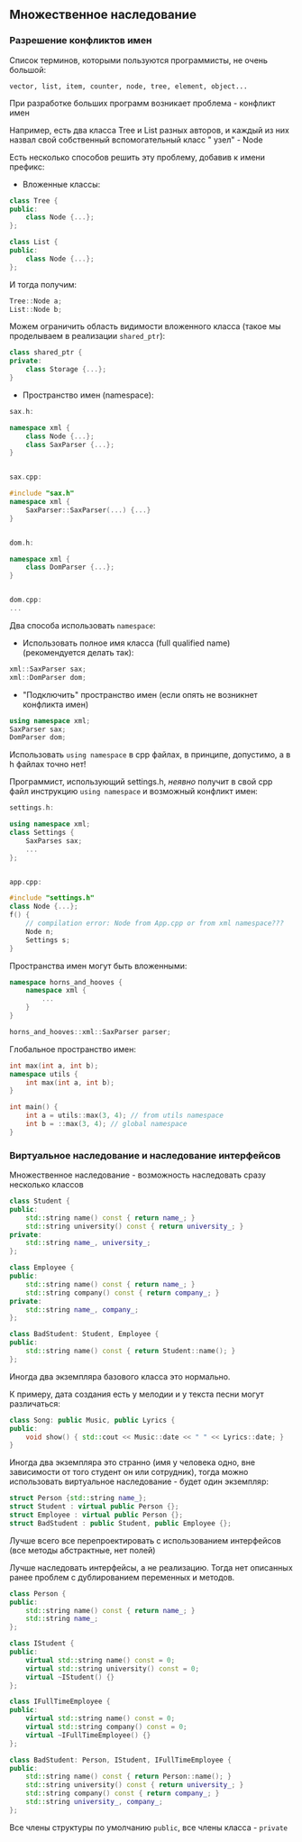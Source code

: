 ## Множественное наследование

### Разрешение конфликтов имен

Список терминов, которыми пользуются программисты, не очень большой:

`vector, list, item, counter, node, tree, element, object...`

При разработке больших программ возникает проблема - конфликт имен

Например, есть два класса Tree и List разных авторов, и каждый из них назвал свой собственный вспомогательный класс "
узел" - Node

Есть несколько способов решить эту проблему, добавив к имени префикс:

* Вложенные классы:

```c++
class Tree {
public:
    class Node {...};
};

class List {
public:
    class Node {...};
};
```

И тогда получим:

```c++
Tree::Node a;
List::Node b;
```

Можем ограничить область видимости вложенного класса (такое мы проделываем в реализации `shared_ptr`):

```c++
class shared_ptr {
private:
    class Storage {...};
}
```

* Пространство имен (namespace):

```c++
sax.h:

namespace xml {
    class Node {...};
    class SaxParser {...};
}


sax.cpp:

#include "sax.h"
namespace xml {
    SaxParser::SaxParser(...) {...}
}


dom.h:

namespace xml {
    class DomParser {...};
}


dom.cpp:
...
```

Два способа использовать `namespace`:

* Использовать полное имя класса (full qualified name) (рекомендуется делать так):

```c++
xml::SaxParser sax;
xml::DomParser dom;
```

* "Подключить" пространство имен (если опять не возникнет конфликта имен)

```c++
using namespace xml;
SaxParser sax;
DomParser dom;
```

Использовать `using namespace` в cpp файлах, в принципе, допустимо, а в h файлах точно нет!

Программист, использующий settings.h, *неявно* получит в свой cpp файл инструкцию `using namespace` и возможный конфликт
имен:

```c++
settings.h:

using namespace xml;
class Settings {
    SaxParses sax;
    ...
};


app.cpp:

#include "settings.h"
class Node {...};
f() {
    // compilation error: Node from App.cpp or from xml namespace???
    Node n;
    Settings s;
}
```

Пространства имен могут быть вложенными:

```c++
namespace horns_and_hooves {
    namespace xml {
        ...
    }
}

horns_and_hooves::xml::SaxParser parser;
```

Глобальное пространство имен:

```c++
int max(int a, int b);
namespace utils {
    int max(int a, int b);
}

int main() {
    int a = utils::max(3, 4); // from utils namespace
    int b = ::max(3, 4); // global namespace
}
```

### Виртуальное наследование и наследование интерфейсов

Множественное наследование - возможность наследовать сразу несколько классов

```c++
class Student {
public:
    std::string name() const { return name_; }
    std::string university() const { return university_; }
private:
    std::string name_, university_;
};

class Employee {
public:
    std::string name() const { return name_; }
    std::string company() const { return company_; }
private:
    std::string name_, company_;
};

class BadStudent: Student, Employee {
public:
    std::string name() const { return Student::name(); }
};
```

Иногда два экземпляра базового класса это нормально.

К примеру, дата создания есть у мелодии и у текста песни могут различаться:

```c++
class Song: public Music, public Lyrics {
public:
    void show() { std::cout << Music::date << " " << Lyrics::date; }
}
```

Иногда два экземпляра это странно (имя у человека одно, вне зависимости от того студент он или сотрудник), тогда можно
использовать виртуальное наследование - будет один экземпляр:

```c++
struct Person {std::string name_};
struct Student : virtual public Person {};
struct Employee : virtual public Person {};
struct BadStudent : public Student, public Employee {};
```

Лучше всего все перепроектировать с использованием интерфейсов (все методы абстрактные, нет полей)

Лучше наследовать интерфейсы, а не реализацию. Тогда нет описанных ранее проблем с дублированием переменных и методов.

```c++
class Person {
public:
    std::string name() const { return name_; }
    std::string name_;
};

class IStudent {
public:
    virtual std::string name() const = 0;
    virtual std::string university() const = 0;
    virtual ~IStudent() {}
};

class IFullTimeEmployee {
public:
    virtual std::string name() const = 0;
    virtual std::string company() const = 0;
    virtual ~IFullTimeEmployee() {}
};

class BadStudent: Person, IStudent, IFullTimeEmployee {
public:
    std::string name() const { return Person::name(); }
    std::string university() const { return university_; }
    std::string company() const { return company_; }
    std::string university_, company_;
};
```

Все члены структуры по умолчанию `public`, все члены класса - `private`